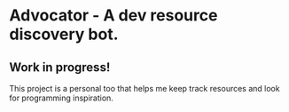 # Advocator - A dev resource discovery bot. 

## Work in progress!

This project is a personal too that helps me keep track resources and look for programming 
inspiration.